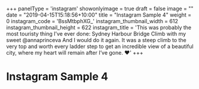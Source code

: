 +++
panelType                   = 'instagram'
showonlyimage = true
draft = false
image = ""
date = "2019-04-15T15:18:56+10:00"
title = "Instagram Sample 4"
weight = 0
instagram_code              = 'BssMtbphXG_'
instagram_thumbnail_width   = 612
instagram_thumbnail_height  = 622
instagram_title             = 'This was probably the most touristy thing I’ve ever done: Sydney Harbour Bridge Climb with my sweet @annaprinceva And I would do it again. It was a steep climb to the very top and worth every ladder step to get an incredible view of a beautiful city, where my heart will remain after I’ve gone. ♥️'
+++

# Instagram Sample 4

